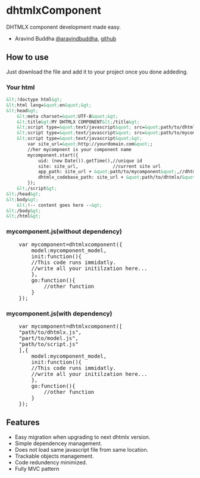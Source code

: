 dhtmlxComponent
===============

DHTMLX component development made easy.

<ul>
	<li>Aravind Buddha <a href="http://twitter.com/aravindbuddha">@aravindbuddha</a>, <a href="https://github.com/aravindbuddha">github</a>
</li>
</ul>

<h2>How to use</h2>
<p>Just download the file and add it to your project once you done addeding.</p>
<h3>Your html</h3>

``` html
&lt;!doctype html&gt;
&lt;html lang=&quot;en&quot;&gt;
&lt;head&gt;
	&lt;meta charset=&quot;UTF-8&quot;&gt;
	&lt;title&gt;MY DHTMLX COMPONENT&lt;/title&gt;
	&lt;script type=&quot;text/javascript&quot; src=&quot;path/to/dhtmlxcomponent.js&quot;&gt;&lt;/script&gt;
	&lt;script type=&quot;text/javascript&quot; src=&quot;path/to/mycomponent.js&quot;&gt;&lt;/script&gt;
	&lt;script type=&quot;text/javascript&quot;&gt;
		var site_url=&quot;http://yourdomain.com&quot;;
		//her mycompnent is your component name
		mycomponent.start({
			uid: (new Date()).getTime(),//unique id
			site: site_url,             //current site url
			app_path: site_url + &quot;path/to/mycomponent&quot;,//dhtmlx component path
			dhtmlx_codebase_path: site_url + &quot;path/to/dhtmlx/&quot;//path where your dhtmlx core lib reside.
		});
	&lt;/script&gt;
&lt;/head&gt;
&lt;body&gt;
	&lt;!-- content goes here --&gt;
&lt;/body&gt;
&lt;/html&gt;
```

<h3>mycomponent.js(without dependency)</h3>
<pre class="highlight highlight-javascript">
	var mycomponent=dhtmlxcomponent({
		model:mycomponent_model,
		init:function(){
		//This code runs immidatly.
		//write all your initilzation here...
		},
		go:function(){
			//other function
		}
	});
</pre> 
<h3>mycomponent.js(with dependency)</h3>
<pre class="highlight highlight-javascript">
	var mycomponent=dhtmlxcomponent([
	"path/to/dhtmlx.js",
	"part/to/model.js",
	"path/to/script.js"
	],{
		model:mycomponent_model,
		init:function(){
		//This code runs immidatly.
		//write all your initilzation here...
		},
		go:function(){
			//other function
		}
	});
</pre> 
<h2>Features</h2>
<ul>
	<li>Easy migration when upgrading to next dhtmlx version.</li>
	<li>Simple dependencey management.</li>
	<li>Does not load same javascript file from same location.</li>
	<li>Trackable objects management.</li>
	<li>Code redundency minimized.</li>
	<li>Fully MVC pattern</li>
</ul>
